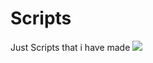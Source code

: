 # Scripts
Just Scripts that i have made
![](https://komarev.com/ghpvc/?username=N0edL-github-username&color=green)
